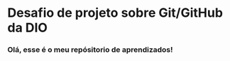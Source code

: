 # Desafio de projeto sobre Git/GitHub da DIO

### Olá, esse é o meu repósitorio de aprendizados! 





